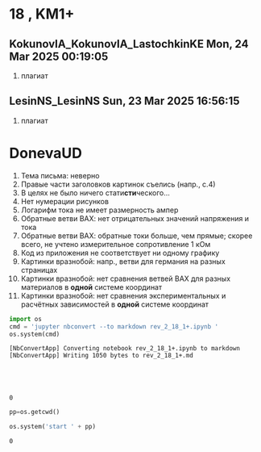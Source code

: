 # **18 , KM1+**

## KokunovIA_KokunovIA_LastochkinKE	Mon, 24 Mar 2025 00:19:05

1. плагиат

## LesinNS_LesinNS	Sun, 23 Mar 2025 16:56:15

1. плагиат      

# DonevaUD

1. Тема письма: неверно
2. Правые части заголовков картинок съелись (напр., с.4)
3. В целях не было ничего стати**сти**ческого...
4. Нет нумерации рисунков
5. Логарифм тока не имеет размерность ампер
6. Обратные ветви ВАХ: нет отрицательных значений напряжения и тока
7. Обратные ветви ВАХ: обратные токи больше, чем прямые; скорее всего, не учтено измерительное сопротивление 1 кОм
8. Код из приложения не соответствует ни одному графику
9. Картинки вразнобой: напр., ветви для германия на разных страницах
10. Картинки вразнобой: нет сравнения ветвей ВАХ для разных материалов в **одной** системе координат
11. Картинки вразнобой: нет сравнения экспериментальных и расчётных зависимостей в **одной** системе координат


```python
import os 
cmd = 'jupyter nbconvert --to markdown rev_2_18_1+.ipynb '
os.system(cmd)
```

    [NbConvertApp] Converting notebook rev_2_18_1+.ipynb to markdown
    [NbConvertApp] Writing 1050 bytes to rev_2_18_1+.md





    0




```python
pp=os.getcwd()

os.system('start ' + pp)
```




    0



